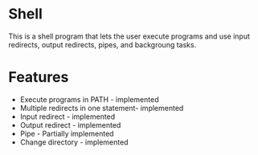 # Shell

This is a shell program that lets the user execute programs and use input redirects, output redirects, pipes, and backgroung tasks.

# Features

  - Execute programs in PATH - implemented
  - Multiple redirects in one statement- implemented
  - Input redirect - implemented
  - Output redirect - implemented
  - Pipe - Partially implemented
  - Change directory - implemented
